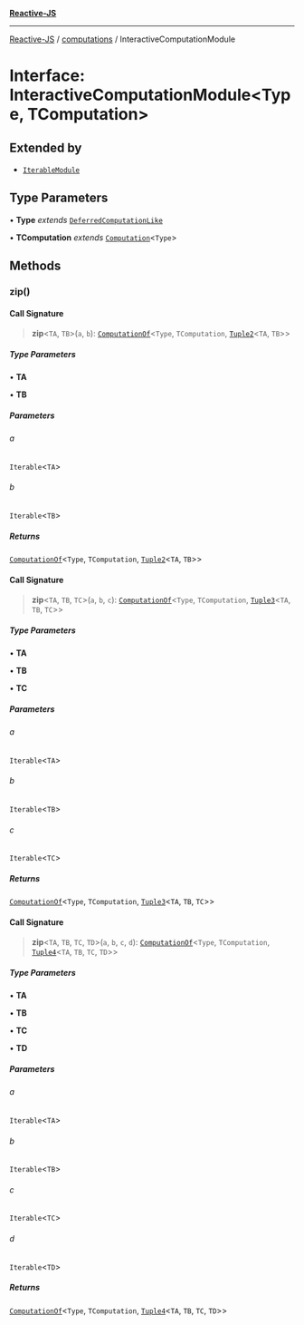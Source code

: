 [**Reactive-JS**](../../README.md)

***

[Reactive-JS](../../README.md) / [computations](../README.md) / InteractiveComputationModule

# Interface: InteractiveComputationModule\<Type, TComputation\>

## Extended by

- [`IterableModule`](../Iterable/interfaces/IterableModule.md)

## Type Parameters

• **Type** *extends* [`DeferredComputationLike`](DeferredComputationLike.md)

• **TComputation** *extends* [`Computation`](Computation.md)\<`Type`\>

## Methods

### zip()

#### Call Signature

> **zip**\<`TA`, `TB`\>(`a`, `b`): [`ComputationOf`](../type-aliases/ComputationOf.md)\<`Type`, `TComputation`, [`Tuple2`](../../functions/type-aliases/Tuple2.md)\<`TA`, `TB`\>\>

##### Type Parameters

• **TA**

• **TB**

##### Parameters

###### a

`Iterable`\<`TA`\>

###### b

`Iterable`\<`TB`\>

##### Returns

[`ComputationOf`](../type-aliases/ComputationOf.md)\<`Type`, `TComputation`, [`Tuple2`](../../functions/type-aliases/Tuple2.md)\<`TA`, `TB`\>\>

#### Call Signature

> **zip**\<`TA`, `TB`, `TC`\>(`a`, `b`, `c`): [`ComputationOf`](../type-aliases/ComputationOf.md)\<`Type`, `TComputation`, [`Tuple3`](../../functions/type-aliases/Tuple3.md)\<`TA`, `TB`, `TC`\>\>

##### Type Parameters

• **TA**

• **TB**

• **TC**

##### Parameters

###### a

`Iterable`\<`TA`\>

###### b

`Iterable`\<`TB`\>

###### c

`Iterable`\<`TC`\>

##### Returns

[`ComputationOf`](../type-aliases/ComputationOf.md)\<`Type`, `TComputation`, [`Tuple3`](../../functions/type-aliases/Tuple3.md)\<`TA`, `TB`, `TC`\>\>

#### Call Signature

> **zip**\<`TA`, `TB`, `TC`, `TD`\>(`a`, `b`, `c`, `d`): [`ComputationOf`](../type-aliases/ComputationOf.md)\<`Type`, `TComputation`, [`Tuple4`](../../functions/type-aliases/Tuple4.md)\<`TA`, `TB`, `TC`, `TD`\>\>

##### Type Parameters

• **TA**

• **TB**

• **TC**

• **TD**

##### Parameters

###### a

`Iterable`\<`TA`\>

###### b

`Iterable`\<`TB`\>

###### c

`Iterable`\<`TC`\>

###### d

`Iterable`\<`TD`\>

##### Returns

[`ComputationOf`](../type-aliases/ComputationOf.md)\<`Type`, `TComputation`, [`Tuple4`](../../functions/type-aliases/Tuple4.md)\<`TA`, `TB`, `TC`, `TD`\>\>
